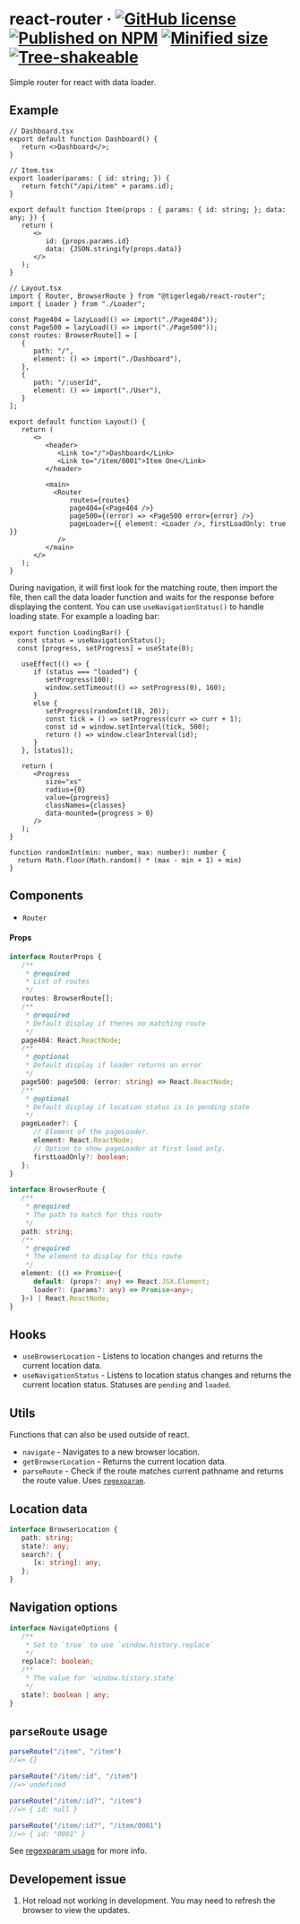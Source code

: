 # react-router &middot; [![GitHub license](https://img.shields.io/badge/license-MIT-blue.svg)](https://github.com/tigerlegab/react-router/blob/main/LICENSE) [![Published on NPM](https://img.shields.io/npm/v/@tigerlegab/react-router.svg)](https://www.npmjs.com/package/@tigerlegab/react-router) [![Minified size](https://img.shields.io/bundlephobia/min/@tigerlegab/react-router.svg)](https://bundlephobia.com/package/@tigerlegab/react-router) [![Tree-shakeable](https://badgen.net/bundlephobia/tree-shaking/@tigerlegab/react-router)](https://bundlephobia.com/package/@tigerlegab/react-router)

Simple router for react with data loader.

## Example

```tsx
// Dashboard.tsx
export default function Dashboard() {
   return <>Dashboard</>;
}

// Item.tsx
export loader(params: { id: string; }) {
   return fetch("/api/item" + params.id);
}

export default function Item(props : { params: { id: string; }; data: any; }) {
   return (
      <>
         id: {props.params.id}
         data: {JSON.stringify(props.data)}
      </>
   );
}

// Layout.tsx
import { Router, BrowserRoute } from "@tigerlegab/react-router";
import { Loader } from "./Loader";

const Page404 = lazyLoad(() => import("./Page404"));
const Page500 = lazyLoad(() => import("./Page500"));
const routes: BrowserRoute[] = [
   {
      path: "/",
      element: () => import("./Dashboard"),
   },
   {
      path: "/:userId",
      element: () => import("./User"),
   }
];

export default function Layout() {
   return (
      <>
         <header>
            <Link to="/">Dashboard</Link>
            <Link to="/item/0001">Item One</Link>
         </header>

         <main>
           <Router
               routes={routes}
               page404={<Page404 />}
               page500={(error) => <Page500 error={error} />}
               pageLoader={{ element: <Loader />, firstLoadOnly: true }}
            />
         </main>
      </>
   );
}
```

During navigation, it will first look for the matching route, then import the file, then call the data loader function and waits for the response before displaying the content. You can use `useNavigationStatus()` to handle loading state. For example a loading bar:

```tsx
export function LoadingBar() {
  const status = useNavigationStatus();
  const [progress, setProgress] = useState(0);

   useEffect(() => {
      if (status === "loaded") {
         setProgress(100);
         window.setTimeout(() => setProgress(0), 160);
      }
      else {
         setProgress(randomInt(18, 20));
         const tick = () => setProgress(curr => curr + 1);
         const id = window.setInterval(tick, 500);
         return () => window.clearInterval(id);
      }
   }, [status]);

   return (
      <Progress
         size="xs"
         radius={0}
         value={progress}
         classNames={classes}
         data-mounted={progress > 0}
      />
   );
}

function randomInt(min: number, max: number): number {
  return Math.floor(Math.random() * (max - min + 1) + min)
}
```

## Components

* `Router`

#### Props

```ts
interface RouterProps {
   /**
    * @required
    * List of routes
    */
   routes: BrowserRoute[];
   /**
    * @required
    * Default display if theres no matching route
    */
   page404: React.ReactNode;
   /**
    * @optional
    * Default display if loader returns an error
    */
   page500: page500: (error: string) => React.ReactNode;
   /**
    * @optional
    * Default display if location status is in pending state
    */
   pageLoader?: {
      // Element of the pageLoader.
      element: React.ReactNode;
      // Option to show pageLoader at first load only.
      firstLoadOnly?: boolean;
   };
}

interface BrowserRoute {
   /**
    * @required
    * The path to match for this route
    */
   path: string;
   /**
    * @required
    * The element to display for this route
    */
   element: (() => Promise<{
      default: (props?: any) => React.JSX.Element;
      loader?: (params?: any) => Promise<any>;
   }>) | React.ReactNode;
}
```

## Hooks

* `useBrowserLocation` - Listens to location changes and returns the current location data.
* `useNavigationStatus` - Listens to location status changes and returns the current location status. Statuses are `pending` and `loaded`.

## Utils
Functions that can also be used outside of react.

* `navigate` - Navigates to a new browser location.
* `getBrowserLocation` - Returns the current location data.
* `parseRoute` - Check if the route matches current pathname and returns the route value. Uses [`regexparam`](https://github.com/lukeed/regexparam).

## Location data

```ts
interface BrowserLocation {
   path: string;
   state?: any;
   search?: {
      [x: string]: any;
   };
}
```

## Navigation options

```ts
interface NavigateOptions {
   /**
    * Set to `true` to use `window.history.replace`
    */
   replace?: boolean;
   /**
    * The value for `window.history.state`
    */
   state?: boolean | any;
}
```

## `parseRoute` usage

```ts
parseRoute("/item", "/item")
//=> {}

parseRoute("/item/:id", "/item")
//=> undefined

parseRoute("/item/:id?", "/item")
//=> { id: null }

parseRoute("/item/:id?", "/item/0001")
//=> { id: "0001" }
```
See [regexparam usage](https://github.com/lukeed/regexparam/blob/main/readme.md#usage) for more info.

## Developement issue

1. Hot reload not working in development. You may need to refresh the browser to view the updates.